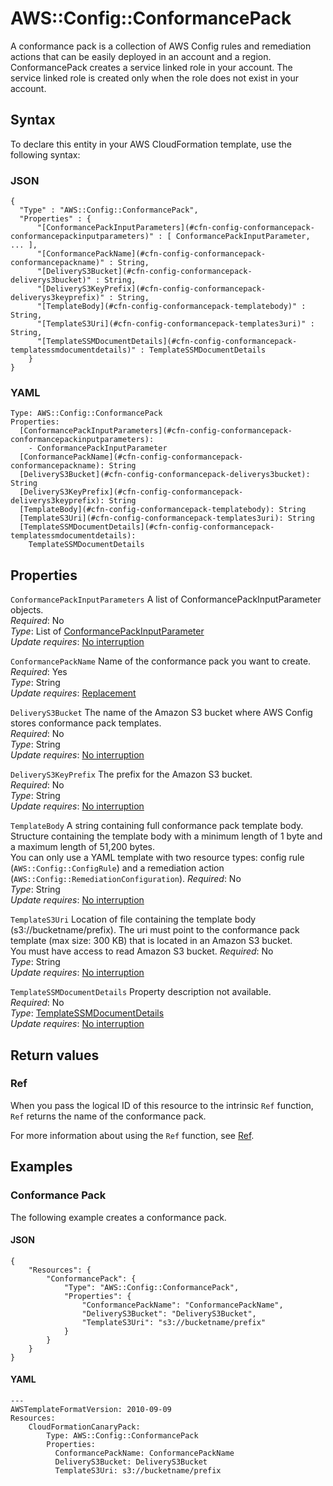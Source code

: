 # AWS::Config::ConformancePack<a name="aws-resource-config-conformancepack"></a>

A conformance pack is a collection of AWS Config rules and remediation actions that can be easily deployed in an account and a region\. ConformancePack creates a service linked role in your account\. The service linked role is created only when the role does not exist in your account\. 

## Syntax<a name="aws-resource-config-conformancepack-syntax"></a>

To declare this entity in your AWS CloudFormation template, use the following syntax:

### JSON<a name="aws-resource-config-conformancepack-syntax.json"></a>

```
{
  "Type" : "AWS::Config::ConformancePack",
  "Properties" : {
      "[ConformancePackInputParameters](#cfn-config-conformancepack-conformancepackinputparameters)" : [ ConformancePackInputParameter, ... ],
      "[ConformancePackName](#cfn-config-conformancepack-conformancepackname)" : String,
      "[DeliveryS3Bucket](#cfn-config-conformancepack-deliverys3bucket)" : String,
      "[DeliveryS3KeyPrefix](#cfn-config-conformancepack-deliverys3keyprefix)" : String,
      "[TemplateBody](#cfn-config-conformancepack-templatebody)" : String,
      "[TemplateS3Uri](#cfn-config-conformancepack-templates3uri)" : String,
      "[TemplateSSMDocumentDetails](#cfn-config-conformancepack-templatessmdocumentdetails)" : TemplateSSMDocumentDetails
    }
}
```

### YAML<a name="aws-resource-config-conformancepack-syntax.yaml"></a>

```
Type: AWS::Config::ConformancePack
Properties: 
  [ConformancePackInputParameters](#cfn-config-conformancepack-conformancepackinputparameters): 
    - ConformancePackInputParameter
  [ConformancePackName](#cfn-config-conformancepack-conformancepackname): String
  [DeliveryS3Bucket](#cfn-config-conformancepack-deliverys3bucket): String
  [DeliveryS3KeyPrefix](#cfn-config-conformancepack-deliverys3keyprefix): String
  [TemplateBody](#cfn-config-conformancepack-templatebody): String
  [TemplateS3Uri](#cfn-config-conformancepack-templates3uri): String
  [TemplateSSMDocumentDetails](#cfn-config-conformancepack-templatessmdocumentdetails): 
    TemplateSSMDocumentDetails
```

## Properties<a name="aws-resource-config-conformancepack-properties"></a>

`ConformancePackInputParameters`  <a name="cfn-config-conformancepack-conformancepackinputparameters"></a>
A list of ConformancePackInputParameter objects\.  
*Required*: No  
*Type*: List of [ConformancePackInputParameter](aws-properties-config-conformancepack-conformancepackinputparameter.md)  
*Update requires*: [No interruption](https://docs.aws.amazon.com/AWSCloudFormation/latest/UserGuide/using-cfn-updating-stacks-update-behaviors.html#update-no-interrupt)

`ConformancePackName`  <a name="cfn-config-conformancepack-conformancepackname"></a>
Name of the conformance pack you want to create\.  
*Required*: Yes  
*Type*: String  
*Update requires*: [Replacement](https://docs.aws.amazon.com/AWSCloudFormation/latest/UserGuide/using-cfn-updating-stacks-update-behaviors.html#update-replacement)

`DeliveryS3Bucket`  <a name="cfn-config-conformancepack-deliverys3bucket"></a>
The name of the Amazon S3 bucket where AWS Config stores conformance pack templates\.  
*Required*: No  
*Type*: String  
*Update requires*: [No interruption](https://docs.aws.amazon.com/AWSCloudFormation/latest/UserGuide/using-cfn-updating-stacks-update-behaviors.html#update-no-interrupt)

`DeliveryS3KeyPrefix`  <a name="cfn-config-conformancepack-deliverys3keyprefix"></a>
The prefix for the Amazon S3 bucket\.  
*Required*: No  
*Type*: String  
*Update requires*: [No interruption](https://docs.aws.amazon.com/AWSCloudFormation/latest/UserGuide/using-cfn-updating-stacks-update-behaviors.html#update-no-interrupt)

`TemplateBody`  <a name="cfn-config-conformancepack-templatebody"></a>
A string containing full conformance pack template body\. Structure containing the template body with a minimum length of 1 byte and a maximum length of 51,200 bytes\.  
You can only use a YAML template with two resource types: config rule \(`AWS::Config::ConfigRule`\) and a remediation action \(`AWS::Config::RemediationConfiguration`\)\.
*Required*: No  
*Type*: String  
*Update requires*: [No interruption](https://docs.aws.amazon.com/AWSCloudFormation/latest/UserGuide/using-cfn-updating-stacks-update-behaviors.html#update-no-interrupt)

`TemplateS3Uri`  <a name="cfn-config-conformancepack-templates3uri"></a>
Location of file containing the template body \(s3://bucketname/prefix\)\. The uri must point to the conformance pack template \(max size: 300 KB\) that is located in an Amazon S3 bucket\.  
You must have access to read Amazon S3 bucket\.
*Required*: No  
*Type*: String  
*Update requires*: [No interruption](https://docs.aws.amazon.com/AWSCloudFormation/latest/UserGuide/using-cfn-updating-stacks-update-behaviors.html#update-no-interrupt)

`TemplateSSMDocumentDetails`  <a name="cfn-config-conformancepack-templatessmdocumentdetails"></a>
Property description not available\.  
*Required*: No  
*Type*: [TemplateSSMDocumentDetails](aws-properties-config-conformancepack-templatessmdocumentdetails.md)  
*Update requires*: [No interruption](https://docs.aws.amazon.com/AWSCloudFormation/latest/UserGuide/using-cfn-updating-stacks-update-behaviors.html#update-no-interrupt)

## Return values<a name="aws-resource-config-conformancepack-return-values"></a>

### Ref<a name="aws-resource-config-conformancepack-return-values-ref"></a>

 When you pass the logical ID of this resource to the intrinsic `Ref` function, `Ref` returns the name of the conformance pack\. 

For more information about using the `Ref` function, see [Ref](https://docs.aws.amazon.com/AWSCloudFormation/latest/UserGuide/intrinsic-function-reference-ref.html)\.

## Examples<a name="aws-resource-config-conformancepack--examples"></a>



### Conformance Pack<a name="aws-resource-config-conformancepack--examples--Conformance_Pack"></a>

The following example creates a conformance pack\.

#### JSON<a name="aws-resource-config-conformancepack--examples--Conformance_Pack--json"></a>

```
{
    "Resources": {
        "ConformancePack": {
            "Type": "AWS::Config::ConformancePack",
            "Properties": {
                "ConformancePackName": "ConformancePackName",
                "DeliveryS3Bucket": "DeliveryS3Bucket",
                "TemplateS3Uri": "s3://bucketname/prefix"            
            }
        }
    }
}
```

#### YAML<a name="aws-resource-config-conformancepack--examples--Conformance_Pack--yaml"></a>

```
---
AWSTemplateFormatVersion: 2010-09-09
Resources:
    CloudFormationCanaryPack:
        Type: AWS::Config::ConformancePack
        Properties:
          ConformancePackName: ConformancePackName
          DeliveryS3Bucket: DeliveryS3Bucket
          TemplateS3Uri: s3://bucketname/prefix
```
